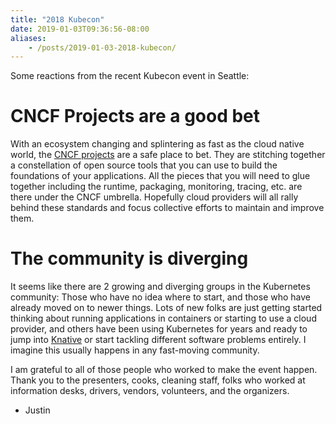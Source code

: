 ```yaml
---
title: "2018 Kubecon"
date: 2019-01-03T09:36:56-08:00
aliases:
    - /posts/2019-01-03-2018-kubecon/
---
```


Some reactions from the recent Kubecon event in Seattle:

# CNCF Projects are a good bet

With an ecosystem changing and splintering as fast as the cloud native world, the [CNCF projects](https://www.cncf.io/projects/) are a safe place to bet. They are stitching together a constellation of open source tools that you can use to build the foundations of your applications. All the pieces that you will need to glue together including the runtime, packaging, monitoring, tracing, etc. are there under the CNCF umbrella. Hopefully cloud providers will all rally behind these standards and focus collective efforts to maintain and improve them.

# The community is diverging

It seems like there are 2 growing and diverging groups in the Kubernetes community: Those who have no idea where to start, and those who have already moved on to newer things. Lots of new folks are just getting started thinking about running applications in containers or starting to use a cloud provider, and others have been using Kubernetes for years and ready to jump into [Knative](https://github.com/knative/) or start tackling different software problems entirely. I imagine this usually happens in any fast-moving community.

I am grateful to all of those people who worked to make the event happen. Thank you to the presenters, cooks, cleaning staff, folks who worked at information desks, drivers, vendors, volunteers, and the organizers.

- Justin

<!--more-->

